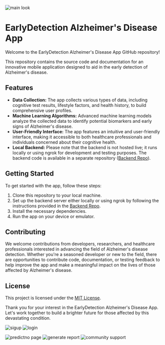 
![main look](https://github.com/Rafay0508/AlzAware-application/assets/106449952/28997867-5dce-4dbe-bcb8-7a8e0ed8a030)

# EarlyDetection Alzheimer's Disease App

Welcome to the EarlyDetection Alzheimer's Disease App GitHub repository!

This repository contains the source code and documentation for an innovative mobile application designed to aid in the early detection of Alzheimer's disease.

## Features

- **Data Collection:** The app collects various types of data, including cognitive test results, lifestyle factors, and health history, to build comprehensive user profiles.
- **Machine Learning Algorithms:** Advanced machine learning models analyze the collected data to identify potential biomarkers and early signs of Alzheimer's disease.
- **User-Friendly Interface:** The app features an intuitive and user-friendly interface, making it accessible to both healthcare professionals and individuals concerned about their cognitive health.
- **Local Backend:** Please note that the backend is not hosted live; it runs locally or using ngrok for development and testing purposes. The backend code is available in a separate repository ([Backend Repo](link-to-backend-repo)).

## Getting Started

To get started with the app, follow these steps:

1. Clone this repository to your local machine.
2. Set up the backend server either locally or using ngrok by following the instructions provided in the [Backend Repo](link-to-backend-repo).
3. Install the necessary dependencies.
4. Run the app on your device or emulator.

## Contributing

We welcome contributions from developers, researchers, and healthcare professionals interested in advancing the field of Alzheimer's disease detection. Whether you're a seasoned developer or new to the field, there are opportunities to contribute code, documentation, or testing feedback to help improve the app and make a meaningful impact on the lives of those affected by Alzheimer's disease.

## License

This project is licensed under the [MIT License](LICENSE).

Thank you for your interest in the EarlyDetection Alzheimer's Disease App. Let's work together to build a brighter future for those affected by this devastating condition.



![sigup](https://github.com/Rafay0508/AlzAware-application/assets/106449952/f4862f46-edae-4096-a27e-65387892fec5)
![login](https://github.com/Rafay0508/AlzAware-application/assets/106449952/46b4f0cd-6571-4959-b162-1eed17f4faa1)

![predictno page](https://github.com/Rafay0508/AlzAware-application/assets/106449952/aaedffba-37d9-4981-ac2b-a660e115238c)
![generate report](https://github.com/Rafay0508/AlzAware-application/assets/106449952/11108870-fadf-49ff-b249-70b042476896)
![community support](https://github.com/Rafay0508/AlzAware-application/assets/106449952/1aac680c-59cf-46f3-9262-92871a193cd7)
